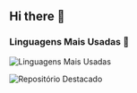 ## Hi there 👋

<!--
**ndamasc/ndamasc** is a ✨ _special_ ✨ repository because its `README.md` (this file) appears on your GitHub profile.

Here are some ideas to get you started:

- 🔭 I’m currently working on ...
- 🌱 I’m currently learning ...
- 👯 I’m looking to collaborate on ...
- 🤔 I’m looking for help with ...
- 💬 Ask me about ...
- 📫 How to reach me: ...
- 😄 Pronouns: ...
- ⚡ Fun fact: ...
-->
### Linguagens Mais Usadas 🌟
![Linguagens Mais Usadas](https://github-readme-stats.vercel.app/api/top-langs/?username=ndamasc&layout=compact&theme=radical)

![Repositório Destacado](https://github-readme-stats.vercel.app/api/pin/?username=ndamasc&repo=ClearFlow-Sentinel-app&theme=radical)

